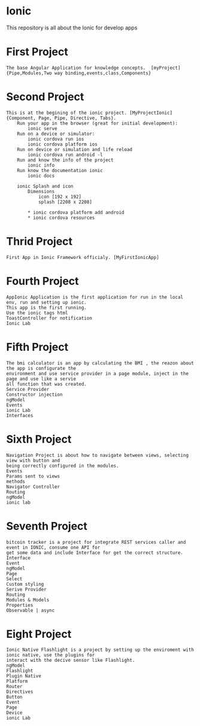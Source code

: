 # Ionic
This repository is all about the Ionic for develop apps


# First Project
    The base Angular Application for knowledge concepts.  [myProject]  {Pipe,Modules,Two way binding,events,class,Components}

# Second Project
    This is at the begining of the ionic project. [MyProjectIonic] {Component, Page, Pipe, Directive, Tabs}.
        Run your app in the browser (great for initial development):
            ionic serve
        Run on a device or simulator:
            ionic cordova run ios
            ionic cordova platform ios
        Run on device or simulation and life reload
            ionic cordova run android -l    
        Run and know the info of the project
            ionic info  
        Run know the documentation ionic
            ionic docs

        ionic Splash and icon
            Dimensions 
                icon [192 x 192]
                splash [2208 x 2208]

            * ionic cordova platform add android
            * ionic cordova resources

# Thrid Project
    First App in Ionic Framework officialy. [MyFirstIonicApp]


# Fourth Project
    AppIonic Application is the first application for run in the local env, run and setting up ionic.
    This app is the first running.
    Use the ionic tags html
    ToastController for notification
    Ionic Lab


# Fifth Project
    The bmi calculator is an app by calculating the BMI , the reazon about the app is configurate the 
    environment and use service provider in a page module, inject in the page and use like a servie 
    all function that was created. 
    Service Provider
    Constructor injection
    ngModel
    Events
    ionic Lab
    Interfaces


# Sixth Project
    Navigation Project is about how to navigate between views, selecting view with button and 
    being correctly configured in the modules.
    Events
    Params sent to views
    methods
    Navigator Controller
    Routing 
    ngModel
    ionic lab



# Seventh Project
    bitcoin tracker is a project for integrate REST services caller and event in IONIC, consume one API for 
    get some data and include Interface for get the correct structure.
    Interface
    Event 
    ngModel
    Page
    Select
    Custom styling
    Serive Provider
    Routing
    Modules & Models
    Properties
    Observable | async

# Eight Project
    Ionic Native Flashlight is a project by setting up the enviroment with ionic native, use the plugins for
    interact with the decive sensor like Flashlight.
    ngModel
    Flashlight
    Plugin Native
    Platform
    Router
    Directives
    Button
    Event
    Page
    Device
    ionic Lab